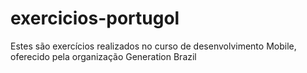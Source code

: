 # exercicios-portugol
Estes são exercícios realizados no curso de desenvolvimento Mobile, oferecido pela organização Generation Brazil

